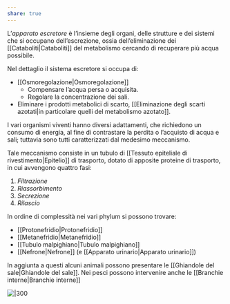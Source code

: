 ```yaml
---
share: true
---
```

L’*apparato escretore* è l’insieme degli organi, delle strutture e dei sistemi che si occupano dell’escrezione, ossia dell’eliminazione dei [[Cataboliti|Cataboliti]] del metabolismo cercando di recuperare più acqua possibile.

Nel dettaglio il sistema escretore si occupa di:
- [[Osmoregolazione|Osmoregolazione]]
	- Compensare l’acqua persa o acquisita.
	- Regolare la concentrazione dei sali.
- Eliminare i prodotti metabolici di scarto, [[Eliminazione degli scarti azotati|in particolare quelli del metabolismo azotato]].

I vari organismi viventi hanno diversi adattamenti, che richiedono un consumo di energia, al fine di contrastare la perdita o l’acquisto di acqua e sali; tuttavia sono tutti caratterizzati dal medesimo meccanismo.

Tale meccanismo consiste in un tubulo di [[Tessuto epiteliale di rivestimento|Epitelio]] di trasporto, dotato di apposite proteine di trasporto, in cui avvengono quattro fasi:
1. *Filtrazione*
2. *Riassorbimento*
3. *Secrezione*
4. *Rilascio*

In ordine di complessità nei vari phylum si possono trovare:
- [[Protonefridio|Protonefridio]]
- [[Metanefridio|Metanefridio]]
- [[Tubulo malpighiano|Tubulo malpighiano]]
- [[Nefrone|Nefrone]] (e [[Apparato urinario|Apparato urinario]])

In aggiunta a questi alcuni animali possono presentare le [[Ghiandole del sale|Ghiandole del sale]].
Nei pesci possono intervenire anche le [[Branchie interne|Branchie interne]]

![|300](f9360160cca176777e8fe31771013f43_MD5%201.png)